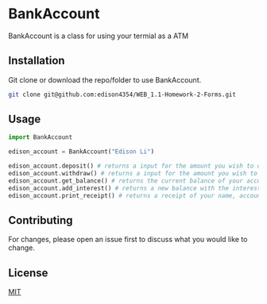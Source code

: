 # BankAccount

BankAccount is a class for using your termial as a ATM

## Installation

Git clone or download the repo/folder to use BankAccount.

```bash
git clone git@github.com:edison4354/WEB_1.1-Homework-2-Forms.git
```

## Usage

```python
import BankAccount

edison_account = BankAccount("Edison Li")

edison_account.deposit() # returns a input for the amount you wish to deposit 
edison_account.withdraw() # returns a input for the amount you wish to withdraw 
edison_account.get_balance() # returns the current balance of your account
edison_account.add_interest() # returns a new balance with the interest added
edison_account.print_receipt() # returns a receipt of your name, account number, routing number, and balance
```

## Contributing
For changes, please open an issue first to discuss what you would like to change.


## License
[MIT](https://choosealicense.com/licenses/mit/)